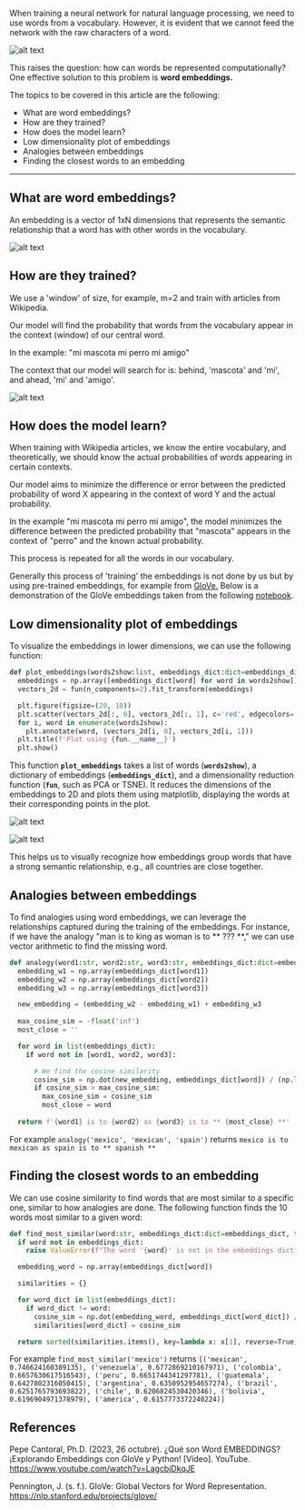 When training a neural network for natural language processing, we need to use words from a vocabulary. However, it is evident that we cannot feed the network with the raw characters of a word. 

![alt text](../assets/train-rnn-with-raw.png)

This raises the question: how can words be represented computationally? One effective solution to this problem is **word embeddings.**

The topics to be covered in this article are the following:
- What are word embeddings?
- How are they trained?
- How does the model learn?
- Low dimensionality plot of embeddings
- Analogies between embeddings
- Finding the closest words to an embedding

---

## What are word embeddings?

An embedding is a vector of 1xN dimensions that represents the semantic relationship that a word has with other words in the vocabulary.

![alt text](../assets/what-is-word-embedding.png)

## How are they trained?

We use a 'window' of size, for example, m=2 and train with articles from Wikipedia.

Our model will find the probability that words from the vocabulary appear in the context (window) of our central word.

In the example: "mi mascota mi perro mi amigo"

The context that our model will search for is: behind, 'mascota' and 'mi', and ahead, 'mi' and 'amigo'.

![alt text](../assets/window-sample.png)

## How does the model learn?

When training with Wikipedia articles, we know the entire vocabulary, and theoretically, we should know the actual probabilities of words appearing in certain contexts.

Our model aims to minimize the difference or error between the predicted probability of word X appearing in the context of word Y and the actual probability.

In the example "mi mascota mi perro mi amigo", the model minimizes the difference between the predicted probability that "mascota" appears in the context of "perro" and the known actual probability.

This process is repeated for all the words in our vocabulary.

Generally this process of 'training' the embeddings is not done by us but by using pre-trained embeddings, for example from [GloVe.](https://nlp.stanford.edu/projects/glove/) Below is a demonstration of the GloVe embeddings taken from the following [notebook](../notebooks/data_exploration/glove-word-embeddings.ipynb).

## Low dimensionality plot of embeddings

To visualize the embeddings in lower dimensions, we can use the following function:

```python
def plot_embeddings(words2show:list, embeddings_dict:dict=embeddings_dict, fun=PCA):
  embeddings = np.array([embeddings_dict[word] for word in words2show])
  vectors_2d = fun(n_components=2).fit_transform(embeddings)

  plt.figure(figsize=(20, 10))
  plt.scatter(vectors_2d[:, 0], vectors_2d[:, 1], c='red', edgecolors='r')
  for i, word in enumerate(words2show):
    plt.annotate(word, (vectors_2d[i, 0], vectors_2d[i, 1]))
  plt.title(f'Plot using {fun.__name__}')
  plt.show()
```

This function **`plot_embeddings`** takes a list of words (**`words2show`**), a dictionary of embeddings (**`embeddings_dict`**), and a dimensionality reduction function (**`fun`**, such as PCA or TSNE). It reduces the dimensions of the embeddings to 2D and plots them using matplotlib, displaying the words at their corresponding points in the plot.

![alt text](../assets/plot-with-pca.png)

![alt text](../assets/plot-with-tsne.png)

This helps us to visually recognize how embeddings group words that have a strong semantic relationship, e.g., all countries are close together.

## Analogies between embeddings

To find analogies using word embeddings, we can leverage the relationships captured during the training of the embeddings. For instance, if we have the analogy "man is to king as woman is to ** ??? **," we can use vector arithmetic to find the missing word.

```python
def analogy(word1:str, word2:str, word3:str, embeddings_dict:dict=embeddings_dict):
  embedding_w1 = np.array(embeddings_dict[word1])
  embedding_w2 = np.array(embeddings_dict[word2])
  embedding_w3 = np.array(embeddings_dict[word3])

  new_embedding = (embedding_w2 - embedding_w1) + embedding_w3
  
  max_cosine_sim = -float('inf')
  most_close = ''

  for word in list(embeddings_dict):
    if word not in [word1, word2, word3]:

      # We find the cosine similarity
      cosine_sim = np.dot(new_embedding, embeddings_dict[word]) / (np.linalg.norm(new_embedding) * np.linalg.norm(embeddings_dict[word]))
      if cosine_sim > max_cosine_sim:
        max_cosine_sim = cosine_sim
        most_close = word
    
  return f'{word1} is to {word2} as {word3} is to ** {most_close} **'
```

For example `analogy('mexico', 'mexican', 'spain')` returns `mexico is to mexican as spain is to ** spanish **`

## Finding the closest words to an embedding

We can use cosine similarity to find words that are most similar to a specific one, similar to how analogies are done. The following function finds the 10 words most similar to a given word:

```python
def find_most_similar(word:str, embeddings_dict:dict=embeddings_dict, top_n:int=10):
  if word not in embeddings_dict:
    raise ValueError(f"The word '{word}' is not in the embeddings dictionary.")

  embedding_word = np.array(embeddings_dict[word])

  similarities = {}

  for word_dict in list(embeddings_dict):
    if word_dict != word:
      cosine_sim = np.dot(embedding_word, embeddings_dict[word_dict]) / (np.linalg.norm(embedding_word) * np.linalg.norm(embeddings_dict[word_dict]))
      similarities[word_dict] = cosine_sim

  return sorted(similarities.items(), key=lambda x: x[1], reverse=True)[:top_n]
```

For example `find_most_similar('mexico')` returns `[('mexican', 0.746624160389135),
 ('venezuela', 0.6772869210167971),
 ('colombia', 0.6657630617516543),
 ('peru', 0.6651744341297781),
 ('guatemala', 0.6427802316050415),
 ('argentina', 0.6350952954657274),
 ('brazil', 0.6251765793693822),
 ('chile', 0.6206824530420346),
 ('bolivia', 0.6196904971378979),
 ('america', 0.6157773372240224)]`

## References

Pepe Cantoral, Ph.D. (2023, 26 octubre). ¿Qué son Word EMBEDDINGS? ¡Explorando Embeddings con GloVe y Python! [Vídeo]. YouTube. https://www.youtube.com/watch?v=LagcbjDkqJE

Pennington, J. (s. f.). GloVe: Global Vectors for Word Representation. https://nlp.stanford.edu/projects/glove/
